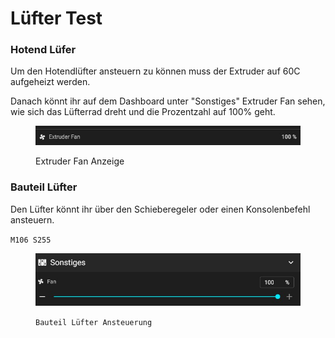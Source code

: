 # Lüfter Test

### Hotend Lüfer

Um den Hotendlüfter ansteuern zu können muss der Extruder auf 60C aufgeheizt werden.

Danach könnt ihr auf dem Dashboard unter "Sonstiges" Extruder Fan sehen, wie sich das Lüfterrad dreht und die Prozentzahl auf 100% geht.

<figure><img src="../../../../../.gitbook/assets/extruder.jpg" alt=""><figcaption><p>Extruder Fan Anzeige</p></figcaption></figure>

### Bauteil Lüfter

Den Lüfter könnt ihr über den Schieberegeler oder einen Konsolenbefehl ansteuern.&#x20;

`M106 S255`

<figure><img src="../../../../../.gitbook/assets/bauteil1.jpg" alt=""><figcaption><p><code>Bauteil Lüfter Ansteuerung</code></p></figcaption></figure>

